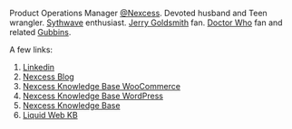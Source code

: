 Product Operations Manager [@Nexcess](https://github.com/nexcess). Devoted husband and Teen wrangler. [Sythwave](https://en.wikipedia.org/wiki/Synthwave) enthusiast. [Jerry Goldsmith](https://www.imdb.com/name/nm0000025/) fan. [Doctor Who](https://www.bbc.co.uk/programmes/b006q2x0) fan and related [Gubbins](https://www.merriam-webster.com/dictionary/gubbins).

A few links:
1. [Linkedin](https://www.linkedin.com/in/lukecavanagh/)
2. [Nexcess Blog](https://blog.nexcess.net/author/lcavanagh/)
3. [Nexcess Knowledge Base WooCommerce](https://www.nexcess.net/help/category/woocommerce/)
4. [Nexcess Knowledge Base WordPress](https://www.nexcess.net/help/category/wordpress/)
5. [Nexcess Knowledge Base](https://www.nexcess.net/help/author/lcavanagh/)
6. [Liquid Web KB](https://www.liquidweb.com/kb/author/lcavanagh/)
